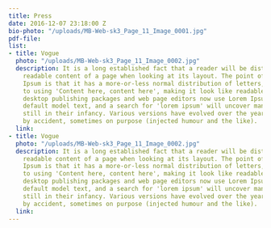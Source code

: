 ```yaml
---
title: Press
date: 2016-12-07 23:18:00 Z
bio-photo: "/uploads/MB-Web-sk3_Page_11_Image_0001.jpg"
pdf-file: 
list:
- title: Vogue
  photo: "/uploads/MB-Web-sk3_Page_11_Image_0002.jpg"
  description: It is a long established fact that a reader will be distracted by the
    readable content of a page when looking at its layout. The point of using Lorem
    Ipsum is that it has a more-or-less normal distribution of letters, as opposed
    to using 'Content here, content here', making it look like readable English. Many
    desktop publishing packages and web page editors now use Lorem Ipsum as their
    default model text, and a search for 'lorem ipsum' will uncover many web sites
    still in their infancy. Various versions have evolved over the years, sometimes
    by accident, sometimes on purpose (injected humour and the like).
  link: 
- title: Vogue
  photo: "/uploads/MB-Web-sk3_Page_11_Image_0002.jpg"
  description: It is a long established fact that a reader will be distracted by the
    readable content of a page when looking at its layout. The point of using Lorem
    Ipsum is that it has a more-or-less normal distribution of letters, as opposed
    to using 'Content here, content here', making it look like readable English. Many
    desktop publishing packages and web page editors now use Lorem Ipsum as their
    default model text, and a search for 'lorem ipsum' will uncover many web sites
    still in their infancy. Various versions have evolved over the years, sometimes
    by accident, sometimes on purpose (injected humour and the like).
  link: 
---
```


